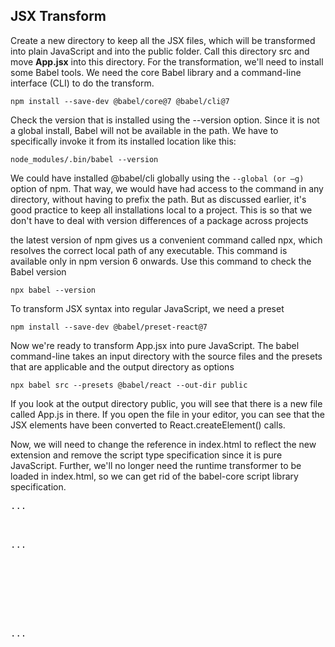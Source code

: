 
## JSX Transform

  Create a new directory to keep all the JSX files, which will be transformed into plain JavaScript and into the public folder. Call this directory src and move <b>App.jsx</b> into this directory.
For the transformation, we'll need to install some Babel tools. We need the core Babel library and a command-line interface (CLI) to do the transform.

`npm install --save-dev @babel/core@7 @babel/cli@7`

Check the version that is installed using the --version option. Since it is not a global install, Babel will not be available in the path. We have to specifically invoke it from its installed location like this:

`node_modules/.bin/babel --version`

  We could have installed @babel/cli globally using the `--global (or –g)` option of npm. That way, we would have had access to the command in any directory, without having to prefix the path. But as discussed earlier, it's good practice to keep all installations local to a project. This is so that we don't have to deal with
version differences of a package across projects

the latest version of npm gives us a convenient command called npx, which resolves the correct local path of any executable. This command is available
only in npm version 6 onwards. Use this command to check the Babel version

`npx babel --version`

To transform JSX syntax into regular JavaScript, we need a preset

`npm install --save-dev @babel/preset-react@7`

Now we're ready to transform App.jsx into pure JavaScript. The babel command-line takes an input directory with the source files and the presets that are applicable and the output directory as options

`npx babel src --presets @babel/react --out-dir public`

If you look at the output directory public, you will see that there is a new file called App.js in there. If you open the file in your editor, you can see that the JSX elements have been converted to React.createElement() calls.

Now, we will need to change the reference in index.html to reflect the new extension and remove the script type specification since it is pure JavaScript. Further, we'll no longer need the runtime transformer to be loaded in index.html, so we can get rid of the babel-core script library specification. 

<pre>
...
 <del><script src="https://unpkg.com/@babel/standalone@7/babel.min.js"></script></del>
...
 <body>
 <div id="contents"></div>
 <del><script src="/App.jsx" type="text/babel"></script></del>
 <mark><script src="/App.js"></script></mark>
 </body>
...
</pre>


